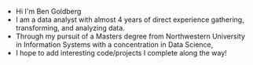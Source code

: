 - Hi I'm Ben Goldberg
- I am a data analyst with almost 4 years of direct experience gathering, transforming, and analyzing data.
- Through my pursuit of a Masters degree from Northwestern University in Information Systems with a concentration in Data Science,
- I hope to add interesting code/projects I complete along the way!

